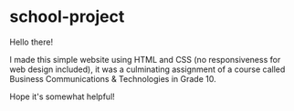 # school-project

Hello there! 

I made this simple website using HTML and CSS (no responsiveness for web design included), it was a culminating assignment of a course called Business Communications & Technologies in Grade 10. 

Hope it's somewhat helpful! 
